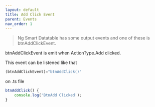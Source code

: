 ```yaml
---
layout: default
title: Add Click Event
parent: Events
nav_order: 1
---
```


> Ng Smart Datatable has some output events and one of these is btnAddClickEvent.

btnAddClickEvent is emit when ActionType.Add clicked.

This event can be listened like that

```javascript
(btnAddClickEvent)="btnAddClick()"
```

on .ts file

```javascript
btnAddClick() {
    console.log('BtnAdd Clicked');
}
```
